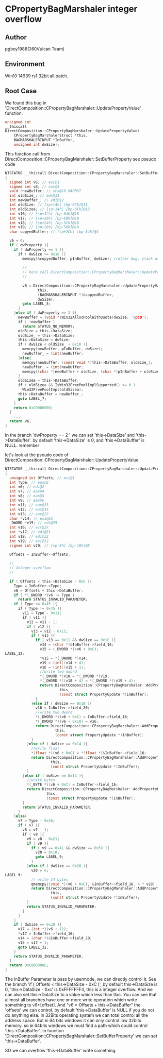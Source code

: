 # CPropertyBagMarshaler integer overflow

## Author
pgboy1988(360Vulcan Team)

## Environment

Win10 14939 rs1 32bit all patch.

## Root Case
We found this bug in 'DirectComposition::CPropertyBagMarshaler::UpdatePropertyValue' function.
```c
unsigned int 
__thiscall 
DirectComposition::CPropertyBagMarshaler::UpdatePropertyValue(
	CPropertyBagMarshalerStruct *this, 
	BAGMARSHALERINPUT *InBuffer, 
	unsigned int dwSize);
```

This function call from DirectComposition::CPropertyBagMarshaler::SetBufferProperty
see pseudo code

```c
NTSTATUS __thiscall DirectComposition::CPropertyBagMarshaler::SetBufferProperty(CPropertyBagMarshalerStruct *this, struct DirectComposition::CApplicationChannel *a2, unsigned int dwProperty, const void *pInBuffer, size_t dwSize, bool *a6)
{
  signed int v6; // esi@1
  signed int v8; // eax@4
  void *newBuffer; // ecx@10 MAPDST
  int oldSize_; // edx@11
  int newBuffer_; // edi@12
  int oldSize; // [sp+14h] [bp-6Ch]@11
  int oldSizea; // [sp+14h] [bp-6Ch]@13
  int v16; // [sp+1Ch] [bp-64h]@18
  int v17; // [sp+20h] [bp-60h]@18
  int v18; // [sp+24h] [bp-5Ch]@18
  int v19; // [sp+28h] [bp-58h]@18
  char copyedBuffer; // [sp+2Ch] [bp-54h]@4

  v6 = 0;
  if ( dwProperty ){
    if ( dwProperty == 1 ){
      if ( dwSize >= 0x10 ){
        memcpy(&copyedBuffer, pInBuffer, dwSize); //other bug. stack overflow
        
        //
        // here call DirectComposition::CPropertyBagMarshaler::UpdatePropertyValue
        //
        
        v8 = DirectComposition::CPropertyBagMarshaler::UpdatePropertyValue(
               this,
               (BAGMARSHALERINPUT *)&copyedBuffer,
               dwSize);
        goto LABEL_5;
      }
    }else if ( dwProperty == 2 ){
      newBuffer = (void *)Win32AllocPoolWithQuota(dwSize, 'xpCD');
      if ( !newBuffer )
        return STATUS_NO_MEMORY;
      oldSize = this->DataSize;
      oldSize_ = this->DataSize;
      this->DataSize = dwSize;
      if ( dwSize < oldSize_ + 0x10 ){
        memcpy(newBuffer, pInBuffer, dwSize);
        newBuffer_ = (int)newBuffer;
      }else{
        memcpy(newBuffer, (const void *)this->DataBuffer, oldSize_);
        newBuffer_ = (int)newBuffer;
        memcpy((char *)newBuffer + oldSize, (char *)pInBuffer + oldSize, this->DataSize - oldSize);
      }
      oldSizea = this->DataBuffer;
      if ( oldSizea && IsWin32FreePoolImplSupported() >= 0 )
        Win32FreePoolImpl(oldSizea);
      this->DataBuffer = newBuffer_;
      goto LABEL_7;
    }
    return 0xC000000D;
  }
	...
  return v6;
}
```
In the branch 'dwProperty == 2 ' we can set 'this->DataSize' and 'this->DataBuffer'. by default 'this->DataSize' is 0, and 'this->DataBuffer' is NULL. remember

let's look at the pseudo code of DirectComposition::CPropertyBagMarshaler::UpdatePropertyValue

```c
NTSTATUS __thiscall DirectComposition::CPropertyBagMarshaler::UpdatePropertyValue(CPropertyBagMarshalerStruct *this, BAGMARSHALERINPUT *InBuffer, unsigned int dwSize)
{
  unsigned int Offsets; // esi@1
  int Type; // eax@2
  int v6; // edi@2
  int v7; // eax@4
  int v8; // eax@5
  int v9; // eax@6
  int v11; // eax@13
  int v12; // eax@14
  int v13; // eax@22
  char *v14; // esi@25
  _DWORD *v15; // edi@25
  int v16; // ecx@27
  int *v17; // edi@31
  int v18; // edi@32
  int v19; // esi@32
  signed int v20; // [sp-8h] [bp-10h]@8

  Offsets = InBuffer->Offsets;
  
  //
  // Integer overflow
  //
  
  if ( Offsets < this->DataSize - 0xC ){
    Type = InBuffer->Type;
    v6 = Offsets + this->DataBuffer;
    if ( *(_DWORD *)v6 != Type )
      return STATUS_INVALID_PARAMETER;
    if ( Type <= 0x45 ){
      if ( Type != 0x45 ){
        v11 = Type - 0x11;
        if ( v11 ){
          v12 = v11 - 1;
          if ( v12 ){
            v13 = v12 - 0x11;
            if ( v13 ){
              if ( v13 == 0x11 && dwSize == 0x1C ){
                v14 = (char *)&InBuffer->field_16;
                v15 = (_DWORD *)(v6 + 0xC);
LABEL_32:
                *v15 = *(_DWORD *)v14;
                v19 = (int)(v14 + 4);
                v18 = (int)(v15 + 1);
                //write two dword
                *(_DWORD *)v18 = *(_DWORD *)v19;
                *(_DWORD *)(v18 + 4) = *(_DWORD *)(v19 + 4);
                return DirectComposition::CPropertyBagMarshaler::AddPropertyUpdate(
                         this,
                         (const struct PropertyUpdate *)InBuffer);
              }
            }else if ( dwSize == 0x18 ){
              v16 = InBuffer->field_20;
              //write two dword
              *(_DWORD *)(v6 + 0xC) = InBuffer->field_16;
              *(_DWORD *)(v6 + 0x10) = v16;
              return DirectComposition::CPropertyBagMarshaler::AddPropertyUpdate(
                       this,
                       (const struct PropertyUpdate *)InBuffer);
            }
          }else if ( dwSize == 0x14 ){
            //write float
            *(float *)(v6 + 0xC) = *(float *)&InBuffer->field_16;
            return DirectComposition::CPropertyBagMarshaler::AddPropertyUpdate(
                     this,
                     (const struct PropertyUpdate *)InBuffer);
          }
        }else if ( dwSize == 0x14 ){
          //write bytes
          *(_BYTE *)(v6 + 0xC) = InBuffer->field_16;
          return DirectComposition::CPropertyBagMarshaler::AddPropertyUpdate(
                   this,
                   (const struct PropertyUpdate *)InBuffer);
        }
        return STATUS_INVALID_PARAMETER;
      }
    }else{
      v7 = Type - 0x46;
      if ( v7 ){
        v8 = v7 - 1;
        if ( v8 ){
          v9 = v8 - 0x21;
          if ( v9 ){
            if ( v9 == 0xA1 && dwSize == 0x50 ){
              v20 = 0x10;
              goto LABEL_9;
            }
          }else if ( dwSize == 0x28 ){
            v20 = 6;
LABEL_9:
			// write 24 bytes
            qmemcpy((void *)(v6 + 0xC), &InBuffer->field_16, 4 * v20);
            return DirectComposition::CPropertyBagMarshaler::AddPropertyUpdate(
                     this,
                     (const struct PropertyUpdate *)InBuffer);
          }
          return STATUS_INVALID_PARAMETER;
        }
      }
    }
    if ( dwSize == 0x20 ){
      v17 = (int *)(v6 + 12);
      *v17 = InBuffer->field_16;
      v14 = (char *)&InBuffer->field_20;
      v15 = v17 + 1;
      goto LABEL_32;
    }
    return STATUS_INVALID_PARAMETER;
  }
  return 0xC000000D;
}
```
The InBuffer Parameter is pass by usermode, we can directly control it.
See the branch 'if ( Offsets < this->DataSize - 0xC )', by default this->DataSize is 0, 'this->DataSize - 0xc' is 0xFFFFFFF4, this is a integer overflow. And we can also set this->DataSize to a value which less than 0xc. 
You can see that allmost all branches have one or more write operation which write something to v6+[offset].
And "v6 = Offsets + this->DataBuffer" the 'offsets' we can control. by default 'this->DataBuffer' is NULL if you do not do anything else. In 32Bits operating system we can total control all the address space. But in 64 bits windows it can only control low 32bits memory. so in 64bits windows we must find a path which could control 'this->DataBuffer'.
In function 'DirectComposition::CPropertyBagMarshaler::SetBufferProperty' we can set 'this->DataBuffer'.

SO we can overflow 'this->DataBuffer' write something.
